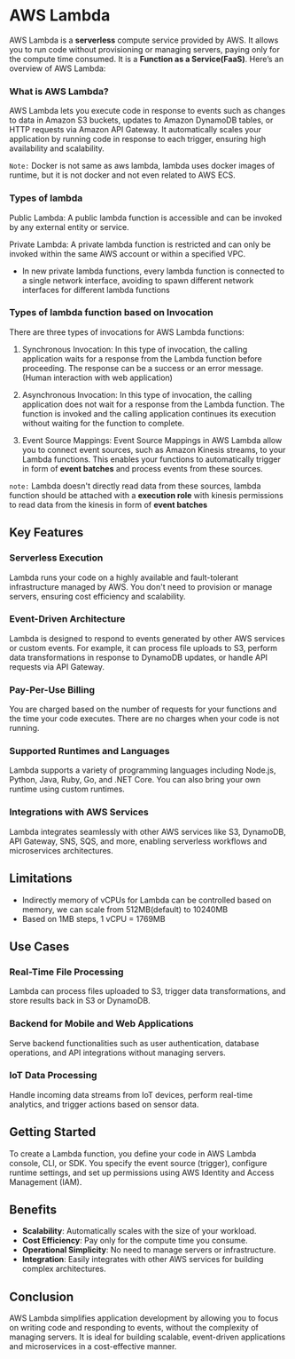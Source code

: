 # AWS Lambda

AWS Lambda is a **serverless** compute service provided by AWS. It allows you to run code without provisioning or managing servers, paying only for the compute time consumed. It is a **Function as a Service(FaaS)**. Here’s an overview of AWS Lambda: 

### What is AWS Lambda?

AWS Lambda lets you execute code in response to events such as changes to data in Amazon S3 buckets, updates to Amazon DynamoDB tables, or HTTP requests via Amazon API Gateway. It automatically scales your application by running code in response to each trigger, ensuring high availability and scalability.

`Note:` Docker is not same as aws lambda, lambda uses docker images of runtime, but it is not docker and not even related to AWS ECS.

### Types of lambda

Public Lambda: A public lambda function is accessible and can be invoked by any external entity or service.

Private Lambda: A private lambda function is restricted and can only be invoked within the same AWS account or within a specified VPC.

- In new private lambda functions, every lambda function is connected to a single network interface, avoiding to spawn different network interfaces for different lambda functions

### Types of lambda function based on Invocation

There are three types of invocations for AWS Lambda functions:

1. Synchronous Invocation: In this type of invocation, the calling application waits for a response from the Lambda function before proceeding. The response can be a success or an error message. (Human interaction with web application)

2. Asynchronous Invocation: In this type of invocation, the calling application does not wait for a response from the Lambda function. The function is invoked and the calling application continues its execution without waiting for the function to complete.

3. Event Source Mappings: Event Source Mappings in AWS Lambda allow you to connect event sources, such as Amazon Kinesis streams, to your Lambda functions. This enables your functions to automatically trigger in form of **event batches** and process events from these sources. 

`note:` Lambda doesn't directly read data from these sources, lambda function should be attached with a **execution role** with kinesis permissions to read data from the kinesis in form of **event batches**

## Key Features

### Serverless Execution

Lambda runs your code on a highly available and fault-tolerant infrastructure managed by AWS. You don't need to provision or manage servers, ensuring cost efficiency and scalability.

### Event-Driven Architecture

Lambda is designed to respond to events generated by other AWS services or custom events. For example, it can process file uploads to S3, perform data transformations in response to DynamoDB updates, or handle API requests via API Gateway.

### Pay-Per-Use Billing

You are charged based on the number of requests for your functions and the time your code executes. There are no charges when your code is not running.

### Supported Runtimes and Languages

Lambda supports a variety of programming languages including Node.js, Python, Java, Ruby, Go, and .NET Core. You can also bring your own runtime using custom runtimes.

### Integrations with AWS Services

Lambda integrates seamlessly with other AWS services like S3, DynamoDB, API Gateway, SNS, SQS, and more, enabling serverless workflows and microservices architectures.

## Limitations
- Indirectly memory of vCPUs for Lambda can be controlled based on memory, we can scale from 512MB(default) to 10240MB
- Based on 1MB steps, 1 vCPU = 1769MB

## Use Cases

### Real-Time File Processing

Lambda can process files uploaded to S3, trigger data transformations, and store results back in S3 or DynamoDB.

### Backend for Mobile and Web Applications

Serve backend functionalities such as user authentication, database operations, and API integrations without managing servers.

### IoT Data Processing

Handle incoming data streams from IoT devices, perform real-time analytics, and trigger actions based on sensor data.

## Getting Started

To create a Lambda function, you define your code in AWS Lambda console, CLI, or SDK. You specify the event source (trigger), configure runtime settings, and set up permissions using AWS Identity and Access Management (IAM).

## Benefits

- **Scalability**: Automatically scales with the size of your workload.
- **Cost Efficiency**: Pay only for the compute time you consume.
- **Operational Simplicity**: No need to manage servers or infrastructure.
- **Integration**: Easily integrates with other AWS services for building complex architectures.

## Conclusion

AWS Lambda simplifies application development by allowing you to focus on writing code and responding to events, without the complexity of managing servers. It is ideal for building scalable, event-driven applications and microservices in a cost-effective manner.


